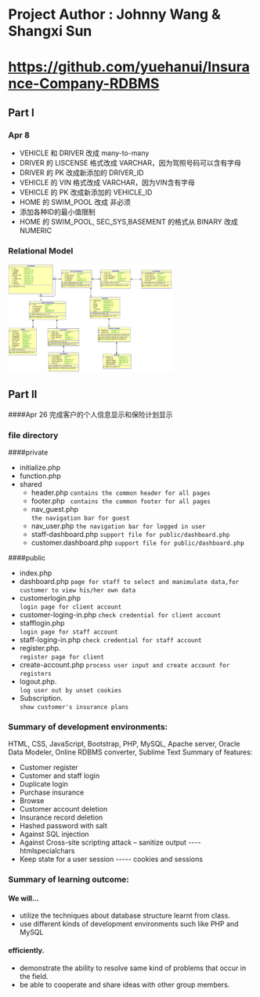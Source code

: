 
# Project Author : Johnny Wang & Shangxi Sun

# https://github.com/yuehanui/Insurance-Company-RDBMS
## Part I

### Apr 8
- VEHICLE 和 DRIVER 改成 many-to-many
- DRIVER 的 LISCENSE 格式改成 VARCHAR，因为驾照号码可以含有字母
- DRIVER 的 PK 改成新添加的 DRIVER_ID
- VEHICLE 的 VIN 格式改成 VARCHAR，因为VIN含有字母
- VEHICLE 的 PK 改成新添加的 VEHICLE_ID
- HOME 的 SWIM_POOL 改成 非必须
- 添加各种ID的最小值限制
- HOME 的 SWIM_POOL, SEC_SYS,BASEMENT 的格式从 BINARY 改成 NUMERIC

### Relational Model

<img src="./PART II/relation_model.png" alt="relation_model" style="zoom: 33%;" />

## Part II


####Apr 26
完成客户的个人信息显示和保险计划显示

### file directory
####private

- initialize.php
- function.php
- shared
    - header.php    `contains the common header for all pages`
    - footer.php
    ` contains the common footer for all pages`
    - nav_guest.php        
    `the navigation bar for guest`
    - nav_user.php
    `the navigation bar for logged in user`
    - staff-dashboard.php 
    `support file for public/dashboard.php`
    - customer.dashboard.php
    `support file for public/dashboard.php`
    

####public 

- index.php 
- dashboard.php
	`page for staff to select and manimulate data,for customer to view his/her own data`                   
- customerlogin.php      
  `login page for client account`	
- customer-loging-in.php 
`check credential for client account`
- stafflogin.php   
  `login page for staff account`
- staff-loging-in.php
`check credential for staff account`
- register.php.   
`register page for client`
- create-account.php
`process user input and create account for registers`
- logout.php.   
`log user out by unset cookies`
- Subscription.  
`show customer's insurance plans`
  
 
  
### Summary of development environments:
HTML, CSS, JavaScript, Bootstrap, PHP, MySQL, Apache server, Oracle Data Modeler, Online RDBMS converter, Sublime Text
Summary of features:
-  Customer register
-  Customer and staff login
-  Duplicate login
-  Purchase insurance
-  Browse
- Customer account deletion
- Insurance record deletion
- Hashed password with salt
- Against SQL injection
- Against Cross-site scripting attack – sanitize output ---- htmlspecialchars
- Keep state for a user session ----- cookies and sessions
### Summary of learning outcome:
#### We will...
- utilize the techniques about database structure learnt from class.
- use different kinds of development environments such like PHP and MySQL
#### efficiently.
- demonstrate the ability to resolve same kind of problems that occur in the field.
- be able to cooperate and share ideas with other group members.
  
